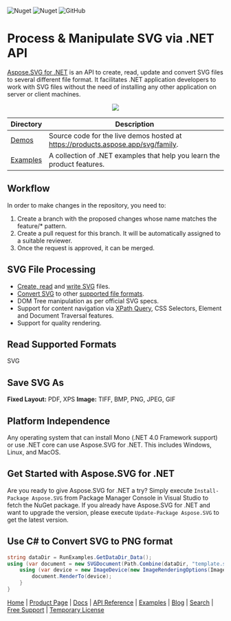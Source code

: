 ![Nuget](https://img.shields.io/nuget/v/Aspose.Svg) ![Nuget](https://img.shields.io/nuget/dt/Aspose.Svg) ![GitHub](https://img.shields.io/github/license/aspose-svg/Aspose.Svg-for-.NET)

# Process & Manipulate SVG via .NET API

[Aspose.SVG for .NET](https://products.aspose.com/svg/net) is an API to create, read, update and convert SVG files to several different file format. It facilitates .NET application developers to work with SVG files without the need of installing any other application on server or client machines.

<p align="center">

  <a title="Download complete Aspose.SVG for .NET source code" href="https://github.com/aspose-svg/Aspose.SVG-for-.NET/archive/master.zip">
	<img src="https://raw.github.com/AsposeExamples/java-examples-dashboard/master/images/downloadZip-Button-Large.png" />
  </a>
</p>


Directory | Description
--------- | -----------
[Demos](Demos)  | Source code for the live demos hosted at https://products.aspose.app/svg/family.
[Examples](Examples)  | A collection of .NET examples that help you learn the product features.

## Workflow

In order to make changes in the repository, you need to:

1. Create a branch with the proposed changes whose name matches the feature/* pattern.
2. Create a pull request for this branch. It will be automatically assigned to a suitable reviewer.
3. Once the request is approved, it can be merged.

## SVG File Processing

- [Create, read](https://docs.aspose.com/svg/net/create-and-read-svg-documents/) and [write SVG](https://docs.aspose.com/svg/net/save-svg-files/) files.
- [Convert SVG](https://docs.aspose.com/svg/net/how-to-convert-svg-files/) to other [supported file formats](https://docs.aspose.com/svg/net/supported-file-formats/).
- DOM Tree manipulation as per official SVG specs.
- Support for content navigation via [XPath Query](https://docs.aspose.com/svg/net/traverse-svg-dom/), CSS Selectors, Element and Document Traversal features.
- Support for quality rendering.

## Read Supported Formats

SVG

## Save SVG As

**Fixed Layout:** PDF, XPS
**Image:** TIFF, BMP, PNG, JPEG, GIF

## Platform Independence

Any operating system that can install Mono (.NET 4.0 Framework support) or use .NET core can use Aspose.SVG for .NET. This includes Windows, Linux, and MacOS.

## Get Started with Aspose.SVG for .NET

Are you ready to give Aspose.SVG for .NET a try? Simply execute `Install-Package Aspose.SVG` from Package Manager Console in Visual Studio to fetch the NuGet package. If you already have Aspose.SVG for .NET and want to upgrade the version, please execute `Update-Package Aspose.SVG` to get the latest version.

## Use C# to Convert SVG to PNG format

```csharp
string dataDir = RunExamples.GetDataDir_Data();
using (var document = new SVGDocument(Path.Combine(dataDir, "template.svg"))){
    using (var device = new ImageDevice(new ImageRenderingOptions(ImageFormat.Png), dataDir + "output.png")){
        document.RenderTo(device);
    }
}
```

[Home](https://www.aspose.com/) | [Product Page](https://products.aspose.com/svg/net) | [Docs](https://docs.aspose.com/svg/net/) | [API Reference](https://apireference.aspose.com/svg/net) | [Examples](https://github.com/aspose-svg/Aspose.SVG-for-.NET) | [Blog](https://blog.aspose.com/category/svg/) | [Search](https://search.aspose.com/) | [Free Support](https://forum.aspose.com/c/svg) |  [Temporary License](https://purchase.aspose.com/temporary-license)
